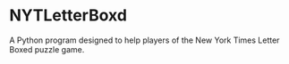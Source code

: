 # NYTLetterBoxd
A Python program designed to help players of the New York Times Letter Boxed puzzle game.
